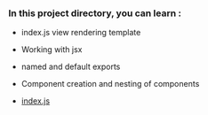### In this project directory, you can learn : 

- index.js view rendering template
- Working with jsx
- named and default exports
- Component creation and nesting of components

 - [index.js](https://github.com/Girish-GAP/React-Projects/blob/master/app1/src/index.js) 
